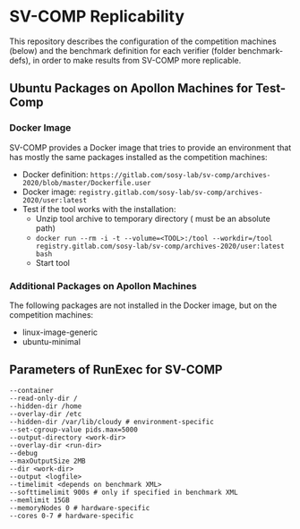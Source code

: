 # SV-COMP Replicability
This repository describes the configuration of the competition machines (below)
and the benchmark definition for each verifier (folder benchmark-defs),
in order to make results from SV-COMP more replicable.


## Ubuntu Packages on Apollon Machines for Test-Comp

### Docker Image
SV-COMP provides a Docker image that tries to provide an environment
that has mostly the same packages installed as the competition machines:
- Docker definition: `https://gitlab.com/sosy-lab/sv-comp/archives-2020/blob/master/Dockerfile.user`
- Docker image: `registry.gitlab.com/sosy-lab/sv-comp/archives-2020/user:latest`
- Test if the tool works with the installation:
  - Unzip tool archive to temporary directory <TOOL> (<TOOL> must be an absolute path)
  - `docker run --rm -i -t --volume=<TOOL>:/tool --workdir=/tool registry.gitlab.com/sosy-lab/sv-comp/archives-2020/user:latest bash`
  - Start tool

### Additional Packages on Apollon Machines
The following packages are not installed in the Docker image, but on the competition machines:
- linux-image-generic
- ubuntu-minimal


## Parameters of RunExec for SV-COMP
```
--container
--read-only-dir /
--hidden-dir /home
--overlay-dir /etc
--hidden-dir /var/lib/cloudy # environment-specific
--set-cgroup-value pids.max=5000
--output-directory <work-dir>
--overlay-dir <run-dir>
--debug
--maxOutputSize 2MB
--dir <work-dir>
--output <logfile>
--timelimit <depends on benchmark XML>
--softtimelimit 900s # only if specified in benchmark XML
--memlimit 15GB
--memoryNodes 0 # hardware-specific
--cores 0-7 # hardware-specific
```


